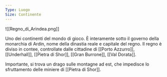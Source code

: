 ```yaml
---
Type: Luogo
Size: Continente
---
```


![[Regno_di_Arindea.png]]

Uno dei continenti del mondo di gioco. È interamente sotto il governo della monarchia di Ardin, nome della dinastia reale e capitale del regno.
Il regno è diviso in contee, controllate dalle cittadine di [[Porto Azzurro]], [[Underhall]], [[Pietra di Shor]], [[Gran Burrone]], [[Val Dorata]].

Importante, si trova un drago sulle montagne ad est, che impedisce lo sfruttamento delle miniere di [[Pietra di Shor]].